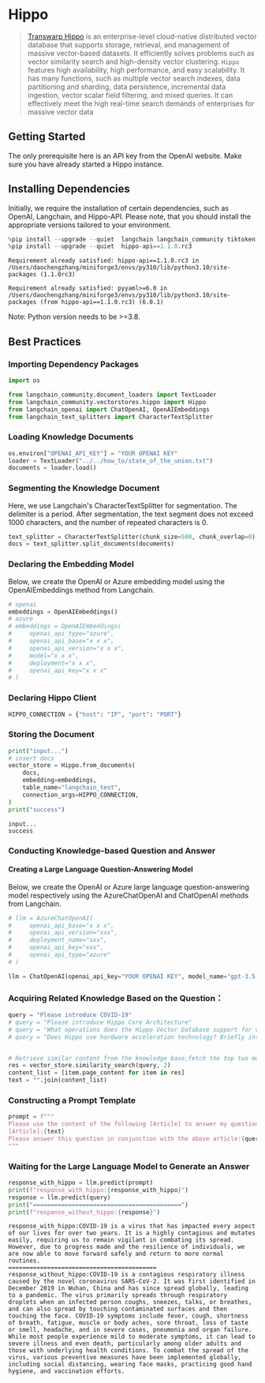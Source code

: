 # Hippo

>[Transwarp Hippo](https://www.transwarp.cn/en/subproduct/hippo) is an enterprise-level cloud-native distributed vector database that supports storage, retrieval, and management of massive vector-based datasets. It efficiently solves problems such as vector similarity search and high-density vector clustering. `Hippo` features high availability, high performance, and easy scalability. It has many functions, such as multiple vector search indexes, data partitioning and sharding, data persistence, incremental data ingestion, vector scalar field filtering, and mixed queries. It can effectively meet the high real-time search demands of enterprises for massive vector data

## Getting Started

The only prerequisite here is an API key from the OpenAI website. Make sure you have already started a Hippo instance.

## Installing Dependencies

Initially, we require the installation of certain dependencies, such as OpenAI, Langchain, and Hippo-API. Please note, that you should install the appropriate versions tailored to your environment.


```python
%pip install --upgrade --quiet  langchain langchain_community tiktoken langchain-openai
%pip install --upgrade --quiet  hippo-api==1.1.0.rc3
```

    Requirement already satisfied: hippo-api==1.1.0.rc3 in /Users/daochengzhang/miniforge3/envs/py310/lib/python3.10/site-packages (1.1.0rc3)
    Requirement already satisfied: pyyaml>=6.0 in /Users/daochengzhang/miniforge3/envs/py310/lib/python3.10/site-packages (from hippo-api==1.1.0.rc3) (6.0.1)


Note: Python version needs to be >=3.8.

## Best Practices
### Importing Dependency Packages


```python
import os

from langchain_community.document_loaders import TextLoader
from langchain_community.vectorstores.hippo import Hippo
from langchain_openai import ChatOpenAI, OpenAIEmbeddings
from langchain_text_splitters import CharacterTextSplitter
```

### Loading Knowledge Documents


```python
os.environ["OPENAI_API_KEY"] = "YOUR OPENAI KEY"
loader = TextLoader("../../how_to/state_of_the_union.txt")
documents = loader.load()
```

### Segmenting the Knowledge Document

Here, we use Langchain's CharacterTextSplitter for segmentation. The delimiter is a period. After segmentation, the text segment does not exceed 1000 characters, and the number of repeated characters is 0.


```python
text_splitter = CharacterTextSplitter(chunk_size=500, chunk_overlap=0)
docs = text_splitter.split_documents(documents)
```

### Declaring the Embedding Model
Below, we create the OpenAI or Azure embedding model using the OpenAIEmbeddings method from Langchain.


```python
# openai
embeddings = OpenAIEmbeddings()
# azure
# embeddings = OpenAIEmbeddings(
#     openai_api_type="azure",
#     openai_api_base="x x x",
#     openai_api_version="x x x",
#     model="x x x",
#     deployment="x x x",
#     openai_api_key="x x x"
# )
```

### Declaring Hippo Client


```python
HIPPO_CONNECTION = {"host": "IP", "port": "PORT"}
```

### Storing the Document


```python
print("input...")
# insert docs
vector_store = Hippo.from_documents(
    docs,
    embedding=embeddings,
    table_name="langchain_test",
    connection_args=HIPPO_CONNECTION,
)
print("success")
```

    input...
    success
    

### Conducting Knowledge-based Question and Answer
#### Creating a Large Language Question-Answering Model
Below, we create the OpenAI or Azure large language question-answering model respectively using the AzureChatOpenAI and ChatOpenAI methods from Langchain.


```python
# llm = AzureChatOpenAI(
#     openai_api_base="x x x",
#     openai_api_version="xxx",
#     deployment_name="xxx",
#     openai_api_key="xxx",
#     openai_api_type="azure"
# )

llm = ChatOpenAI(openai_api_key="YOUR OPENAI KEY", model_name="gpt-3.5-turbo-16k")
```

### Acquiring Related Knowledge Based on the Question：


```python
query = "Please introduce COVID-19"
# query = "Please introduce Hippo Core Architecture"
# query = "What operations does the Hippo Vector Database support for vector data?"
# query = "Does Hippo use hardware acceleration technology? Briefly introduce hardware acceleration technology."


# Retrieve similar content from the knowledge base,fetch the top two most similar texts.
res = vector_store.similarity_search(query, 2)
content_list = [item.page_content for item in res]
text = "".join(content_list)
```

### Constructing a Prompt Template


```python
prompt = f"""
Please use the content of the following [Article] to answer my question. If you don't know, please say you don't know, and the answer should be concise."
[Article]:{text}
Please answer this question in conjunction with the above article:{query}
"""
```

### Waiting for the Large Language Model to Generate an Answer


```python
response_with_hippo = llm.predict(prompt)
print(f"response_with_hippo:{response_with_hippo}")
response = llm.predict(query)
print("==========================================")
print(f"response_without_hippo:{response}")
```

    response_with_hippo:COVID-19 is a virus that has impacted every aspect of our lives for over two years. It is a highly contagious and mutates easily, requiring us to remain vigilant in combating its spread. However, due to progress made and the resilience of individuals, we are now able to move forward safely and return to more normal routines.
    ==========================================
    response_without_hippo:COVID-19 is a contagious respiratory illness caused by the novel coronavirus SARS-CoV-2. It was first identified in December 2019 in Wuhan, China and has since spread globally, leading to a pandemic. The virus primarily spreads through respiratory droplets when an infected person coughs, sneezes, talks, or breathes, and can also spread by touching contaminated surfaces and then touching the face. COVID-19 symptoms include fever, cough, shortness of breath, fatigue, muscle or body aches, sore throat, loss of taste or smell, headache, and in severe cases, pneumonia and organ failure. While most people experience mild to moderate symptoms, it can lead to severe illness and even death, particularly among older adults and those with underlying health conditions. To combat the spread of the virus, various preventive measures have been implemented globally, including social distancing, wearing face masks, practicing good hand hygiene, and vaccination efforts.
    


```python

```
